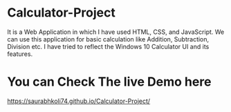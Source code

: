 # Calculator-Project
It is a Web Application in which I have used HTML, CSS, and JavaScript. We can use this application for basic calculation like Addition, Subtraction, Division etc. I have tried to reflect the Windows 10 Calculator UI and its features. 

# You can Check The live Demo here
<a>https://saurabhkoli74.github.io/Calculator-Project/</a>
